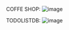 COFFE SHOP:
![image](https://user-images.githubusercontent.com/115897973/231537829-99e85c0d-dddf-410e-8a59-83d62f284f50.png)

TODOLISTDB:
![image](https://user-images.githubusercontent.com/115897973/231540203-131a4664-b1b2-48df-89bf-f8037a8c53c4.png)
